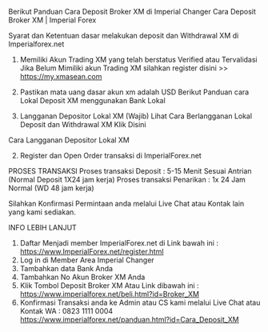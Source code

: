 Berikut Panduan Cara Deposit Broker XM di Imperial Changer
Cara Deposit Broker XM | Imperial Forex 


Syarat dan Ketentuan dasar melakukan deposit dan Withdrawal XM di Imperialforex.net
1. Memiliki Akun Trading XM yang telah berstatus Verified atau Tervalidasi
Jika Belum Mimiliki akun Trading XM silahkan register disini >> https://my.xmasean.com
2. Pastikan mata uang dasar akun xm adalah USD
Berikut Panduan cara Lokal Deposit XM menggunakan Bank Lokal 


1. Langganan Depositor Lokal XM (Wajib) 
Lihat Cara Berlangganan Lokal Deposit dan Withdrawal XM Klik Disini


Cara Langganan Depositor Lokal XM


2. Register dan Open Order transaksi di ImperialForex.net


PROSES TRANSAKSI
Proses transaksi Deposit : 5-15 Menit Sesuai Antrian (Normal Deposit 1X24 jam kerja)
Proses transaksi Penarikan : 1x 24 Jam Normal (WD 48 jam kerja)


Silahkan Konfirmasi Permintaan anda melalui Live Chat atau Kontak lain yang kami sediakan. 


INFO LEBIH LANJUT 
1. Daftar Menjadi member ImperialForex.net di Link bawah ini :
https://www.ImperialForex.net/register.html
2. Log in di Member Area Imperial Changer
3. Tambahkan data Bank Anda
4. Tambahkan No Akun Broker XM Anda
5. Klik Tombol Deposit Broker XM Atau Link dibawah ini :
https://www.imperialforex.net/beli.html?id=Broker_XM
6. Konfirmasi Transaksi anda ke Admin atau CS kami melalui Live Chat atau Kontak WA : 0823 1111 0004
https://www.imperialforex.net/panduan.html?id=Cara_Deposit_XM
